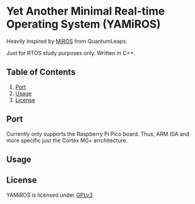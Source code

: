 # Yet Another Minimal Real-time Operating System (YAMiROS)

Heavily inspired by [MiROS](https://github.com/QuantumLeaps/MiROS) from QuantumLeaps.

Just for RTOS study purposes only.
Written in C++.

## Table of Contents
1. [Port](#environment)
2. [Usage](#usage)
3. [License](#license)

## Port
Currently only supports the Raspberry Pi Pico board. Thus, ARM ISA and more specific just the Cortex M0+ arrchitecture.

## Usage 


## License 
YAMiROS is licensed under [GPLv3](./LICENSE.txt)
